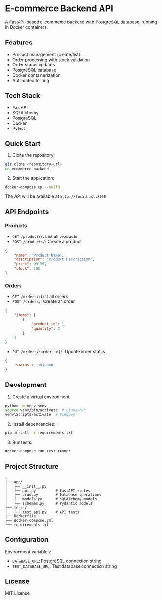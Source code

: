 # E-commerce Backend API

A FastAPI-based e-commerce backend with PostgreSQL database, running in Docker containers.

## Features

- Product management (create/list)
- Order processing with stock validation
- Order status updates
- PostgreSQL database
- Docker containerization
- Automated testing

## Tech Stack

- FastAPI
- SQLAlchemy
- PostgreSQL
- Docker
- Pytest

## Quick Start

1. Clone the repository:
```bash
git clone <repository-url>
cd ecommerce-backend
```

2. Start the application:
```bash
docker-compose up --build
```

The API will be available at `http://localhost:8000`

## API Endpoints

### Products

- `GET /products/`: List all products
- `POST /products/`: Create a product
```json
{
    "name": "Product Name",
    "description": "Product Description",
    "price": 99.99,
    "stock": 100
}
```

### Orders

- `GET /orders/`: List all orders
- `POST /orders/`: Create an order
```json
{
    "items": [
        {
            "product_id": 1,
            "quantity": 2
        }
    ]
}
```
- `PUT /orders/{order_id}/`: Update order status
```json
{
    "status": "shipped"
}
```

## Development

1. Create a virtual environment:
```bash
python -m venv venv
source venv/bin/activate  # Linux/Mac
venv\Scripts\activate  # Windows
```

2. Install dependencies:
```bash
pip install -r requirements.txt
```

3. Run tests:
```bash
docker-compose run test_runner
```

## Project Structure

```
.
├── app/
│   ├── __init__.py
│   ├── api.py         # FastAPI routes
│   ├── crud.py        # Database operations
│   ├── models.py      # SQLAlchemy models
│   └── schemas.py     # Pydantic models
├── tests/
│   └── test_api.py    # API tests
├── Dockerfile
├── docker-compose.yml
└── requirements.txt
```

## Configuration

Environment variables:
- `DATABASE_URL`: PostgreSQL connection string
- `TEST_DATABASE_URL`: Test database connection string

## License

MIT License
